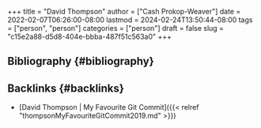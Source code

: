+++
title = "David Thompson"
author = ["Cash Prokop-Weaver"]
date = 2022-02-07T06:26:00-08:00
lastmod = 2024-02-24T13:50:44-08:00
tags = ["person", "person"]
categories = ["person"]
draft = false
slug = "c15e2a88-d5d8-404e-bbba-487f51c563a0"
+++

## Bibliography {#bibliography}

<style>.csl-entry{text-indent: -1.5em; margin-left: 1.5em;}</style><div class="csl-bib-body">
</div>


## Backlinks {#backlinks}

-   [David Thompson | My Favourite Git Commit]({{< relref "thompsonMyFavouriteGitCommit2019.md" >}})
